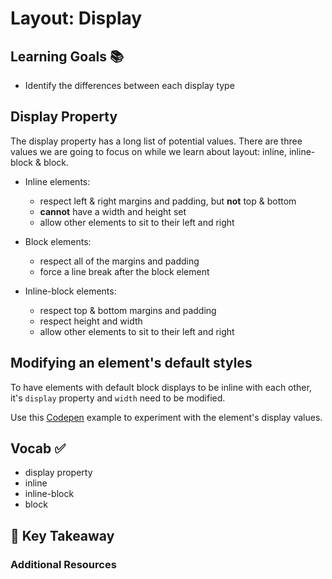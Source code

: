 # Layout: Display


## Learning Goals 📚
- Identify the differences between each display type

## Display Property
The display property has a long list of potential values. There are three values we are going to focus on while we learn about layout: inline, inline-block & block.

- Inline elements:
  - respect left & right margins and padding, but **not** top & bottom
  - **cannot** have a width and height set
  - allow other elements to sit to their left and right

- Block elements:
  - respect all of the margins and padding
  - force a line break after the block element

- Inline-block elements:
  - respect top & bottom margins and padding
  - respect height and width
  - allow other elements to sit to their left and right

## Modifying an element's default styles

To have elements with default block displays to be inline with each other, it's `display` property and `width` need to be modified.

Use this [Codepen](http://codepen.io/jamazing/pen/rrxLZo) example to experiment with the element's display values.

## Vocab ✅
- display property
- inline
- inline-block
- block

## 🔑 Key Takeaway


### Additional Resources
